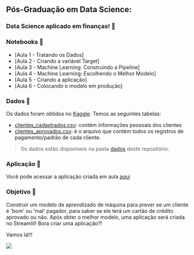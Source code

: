 ## Pós-Graduação em Data Science: 

### Data Science aplicado em finanças! 🤑

### Notebooks 📓

- [Aula 1 - Tratando os Dados]
- [Aula 2 - Criando a variável Target]
- [Aula 3 - Machine Learning: Construindo a Pipeline]
- [Aula 4 - Machine Learning: Escolhendo o Melhor Modelo]
- [Aula 5 - Criando a aplicação]
- [Aula 6 - Colocando o modelo em produção]


### Dados 🎲

Os dados foram obtidos no [Kaggle](https://www.kaggle.com/datasets/rikdifos/credit-card-approval-prediction). Temos as seguintes tabelas: 

- [clientes_cadastrados.csv](https://github.com/alura-tech/alura-tech-pos-data-science-credit-scoring-streamlit/blob/main/dados/clientes_cadastrados.csv): contém informações pessoais dos clientes
- [clientes_aprovados.csv](https://github.com/alura-tech/alura-tech-pos-data-science-credit-scoring-streamlit/blob/main/dados/clientes_aprovados.csv): é o arquivo que contém todos os registros de pagamento/padrão de cada cliente.

> Os dados estão disponíveis na pasta [dados](https://github.com/alura-tech/alura-tech-pos-data-science-credit-scoring-streamlit/tree/main/dados) deste repositório. 

### Aplicação 📲
Você pode acessar a aplicação criada em aula [aqui](https://share.streamlit.io/alura-tech/alura-tech-pos-data-science-credit-scoring-streamlit/main/app.py) 

### Objetivo 🎯
Construir um modelo de aprendizado de máquina para prever se um cliente é 'bom' ou 'mal' pagador, para saber se ele terá um cartão de crédito aprovado ou não. Após obter o melhor modelo, uma aplicação será criada no Streamlit! Bora criar uma aplicação?! 


Vamos lá!!! 
<p align="left"><img src='https://media.giphy.com/media/fNvXkjC50ywBW/giphy.gif'</p>

 
